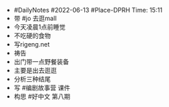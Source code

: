 - #DailyNotes #2022-06-13  #Place-DPRH Time: 15:11 
- 带 #jo 去逛mall
- 今天凌晨1点前睡觉
- 不吃硬的食物
- 写rigeng.net
- 祷告
- 出门带一点野餐装备
- 主要是出去逛逛
- 分析三种结尾
- 写 #编剧故事营 课件
- 构思 #好中文 第八期
